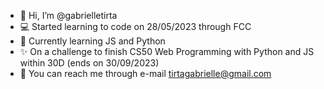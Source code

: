 - 🤍 Hi, I’m @gabrielletirta
- 💻 Started learning to code on 28/05/2023 through FCC 
- 🌱 Currently learning JS and Python
- ✨ On a challenge to finish CS50 Web Programming with Python and JS within 30D (ends on 30/09/2023)
- 💌 You can reach me through e-mail tirtagabrielle@gmail.com

<!---
gabrielletirta/gabrielletirta is a ✨ special ✨ repository because its `README.md` (this file) appears on your GitHub profile.
You can click the Preview link to take a look at your changes.
--->
